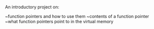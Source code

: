 An introductory project on:

~function pointers and how to use them
~contents of a function pointer
~what function pointers point to in the virtual memory
